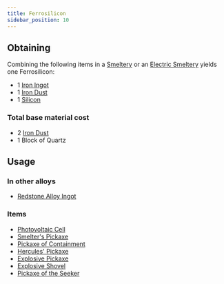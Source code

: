 ```yaml
---
title: Ferrosilicon
sidebar_position: 10
---
```


## Obtaining

Combining the following items in a [Smeltery](Smeltery) or an [Electric Smeltery](Electric-Smeltery) yields one Ferrosilicon:

* 1 [Iron Ingot](Iron-Ingot)
* 1 [Iron Dust](Iron-Dust)
* 1 [Silicon](Silicon)

### Total base material cost

* 2 [Iron Dust](Iron-Dust)
* 1 Block of Quartz

## Usage

### In other alloys

* [Redstone Alloy Ingot](Redstone-Alloy-Ingot)

### Items

* [Photovoltaic Cell](Photovoltaic-Cell)
* [Smelter's Pickaxe](Smelter's-Pickaxe)
* [Pickaxe of Containment](Pickaxe-of-Containment)
* [Hercules' Pickaxe](Hercules'-Pickaxe)
* [Explosive Pickaxe](Explosive-Pickaxe)
* [Explosive Shovel](Explosive-Shovel)
* [Pickaxe of the Seeker](Pickaxe-of-the-Seeker)
